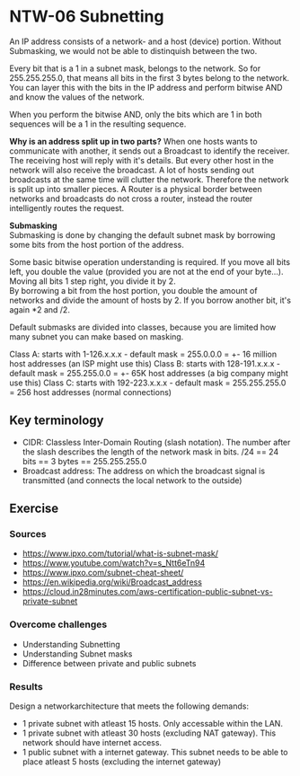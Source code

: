# NTW-06 Subnetting
An IP address consists of a network- and a host (device) portion. Without Submasking, we would not be able to distinquish between the two.  

Every bit that is a 1 in a subnet mask, belongs to the network. So for 255.255.255.0, that means all bits in the first 3 bytes belong to the network. You can layer this with the bits in the IP address and perform bitwise AND and know the values of the network.  

When you perform the bitwise AND, only the bits which are 1 in both sequences will be a 1 in the resulting sequence.  

**Why is an address split up in two parts?**
When one hosts wants to communicate with another, it sends out a Broadcast to identify the receiver. The receiving host will reply with it's details. But every other host in the network will also receive the broadcast. A lot of hosts sending out broadcasts at the same time will clutter the network. Therefore the network is split up into smaller pieces. A Router is a physical border between networks and broadcasts do not cross a router, instead the router intelligently routes the request.   

**Submasking**  
Submasking is done by changing the default subnet mask by borrowing some bits from the host portion of the address.  
  
Some basic bitwise operation understanding is required. If you move all bits left, you double the value (provided you are not at the end of your byte...). Moving all bits 1 step right, you divide it by 2.  
By borrowing a bit from the host portion, you double the amount of networks and divide the amount of hosts by 2. If you borrow another bit, it's again *2 and /2. 

Default submasks are divided into classes, because you are limited how many subnet you can make based on masking.  

Class A: starts with 1-126.x.x.x - default mask = 255.0.0.0 = +- 16 million host addresses (an ISP might use this)
Class B: starts with 128-191.x.x.x - default mask = 255.255.0.0 = +- 65K host addresses (a big company might use this)
Class C: starts with 192-223.x.x.x - default mask = 255.255.255.0 = 256 host addresses (normal connections)


## Key terminology
- CIDR: Classless Inter-Domain Routing (slash notation). The number after the slash describes the length of the network mask in bits. /24 == 24 bits == 3 bytes == 255.255.255.0
- Broadcast address: The address on which the broadcast signal is transmitted (and connects the local network to the outside)

## Exercise
### Sources
- https://www.ipxo.com/tutorial/what-is-subnet-mask/
- https://www.youtube.com/watch?v=s_Ntt6eTn94
- https://www.ipxo.com/subnet-cheat-sheet/
- https://en.wikipedia.org/wiki/Broadcast_address
- https://cloud.in28minutes.com/aws-certification-public-subnet-vs-private-subnet

### Overcome challenges
- Understanding Subnetting
- Understanding Subnet masks
- Difference between private and public subnets


### Results

Design a networkarchitecture that meets the following demands:
- 1 private subnet with atleast 15 hosts. Only accessable within the LAN.
- 1 private subnet with atleast 30 hosts (excluding NAT gateway). This network should have internet access.
- 1 public subnet with a internet gateway. This subnet needs to be able to place atleast 5 hosts (excluding the internet gateway)



